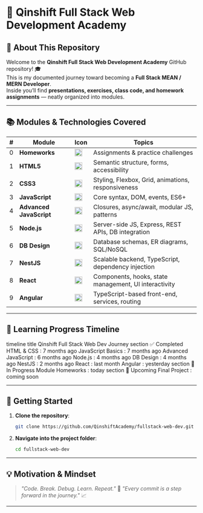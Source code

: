 # 🚀 Qinshift Full Stack Web Development Academy

## 📌 About This Repository

Welcome to the **Qinshift Full Stack Web Development Academy** GitHub repository! 🎓  
This is my documented journey toward becoming a **Full Stack MEAN / MERN Developer**.  
Inside you’ll find **presentations, exercises, class code, and homework assignments** — neatly organized into modules.

---

## 📚 Modules & Technologies Covered

| #  | Module | Icon | Topics |
|----|--------|------|--------|
| 0  | **Homeworks** | <img src="https://cdn-icons-png.flaticon.com/512/3039/3039381.png" width="20"/> | Assignments & practice challenges |
| 1  | **HTML5** | <img src="https://cdn.jsdelivr.net/gh/devicons/devicon/icons/html5/html5-original.svg" width="20"/> | Semantic structure, forms, accessibility |
| 2  | **CSS3** | <img src="https://cdn.jsdelivr.net/gh/devicons/devicon/icons/css3/css3-original.svg" width="20"/> | Styling, Flexbox, Grid, animations, responsiveness |
| 3  | **JavaScript** | <img src="https://cdn.jsdelivr.net/gh/devicons/devicon/icons/javascript/javascript-original.svg" width="20"/> | Core syntax, DOM, events, ES6+ |
| 4  | **Advanced JavaScript** | <img src="https://cdn.jsdelivr.net/gh/devicons/devicon/icons/javascript/javascript-original.svg" width="20"/> | Closures, async/await, modular JS, patterns |
| 5  | **Node.js** | <img src="https://cdn.jsdelivr.net/gh/devicons/devicon/icons/nodejs/nodejs-original.svg" width="20"/> | Server-side JS, Express, REST APIs, DB integration |
| 6  | **DB Design** | <img src="https://cdn-icons-png.flaticon.com/512/4248/4248443.png" width="20"/> | Database schemas, ER diagrams, SQL/NoSQL |
| 7  | **NestJS** | <img src="https://cdn.jsdelivr.net/gh/devicons/devicon/icons/nestjs/nestjs-plain.svg" width="20"/> | Scalable backend, TypeScript, dependency injection |
| 8  | **React** | <img src="https://cdn.jsdelivr.net/gh/devicons/devicon/icons/react/react-original.svg" width="20"/> | Components, hooks, state management, UI interactivity |
| 9  | **Angular** | <img src="https://cdn.jsdelivr.net/gh/devicons/devicon/icons/angularjs/angularjs-original.svg" width="20"/> | TypeScript-based front-end, services, routing |

---

## 📅 Learning Progress Timeline

timeline
    title Qinshift Full Stack Web Dev Journey
    section ✅ Completed
      HTML & CSS : 7 months ago
      JavaScript Basics : 7 months ago
      Advanced JavaScript : 6 months ago
      Node.js : 4 months ago
      DB Design : 4 months ago
      NestJS : 2 months ago
      React : last month
      Angular : yesterday
    section 🚧 In Progress
      Module Homeworks : today
    section 📌 Upcoming
      Final Project : coming soon

---

## 🚀 Getting Started

1. **Clone the repository**:

   ```sh
   git clone https://github.com/QinshiftAcademy/fullstack-web-dev.git
   ```

2. **Navigate into the project folder**:

   ```sh
   cd fullstack-web-dev
   ```

---

## 💡 Motivation & Mindset

> *"Code. Break. Debug. Learn. Repeat."* 🎯
> *"Every commit is a step forward in the journey."* 📈

---


